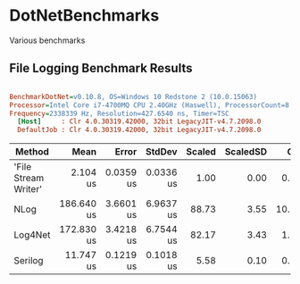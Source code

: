 # DotNetBenchmarks
Various benchmarks

## File Logging Benchmark Results

``` ini

BenchmarkDotNet=v0.10.8, OS=Windows 10 Redstone 2 (10.0.15063)
Processor=Intel Core i7-4700MQ CPU 2.40GHz (Haswell), ProcessorCount=8
Frequency=2338339 Hz, Resolution=427.6540 ns, Timer=TSC
  [Host]     : Clr 4.0.30319.42000, 32bit LegacyJIT-v4.7.2098.0
  DefaultJob : Clr 4.0.30319.42000, 32bit LegacyJIT-v4.7.2098.0


```
 |               Method |       Mean |     Error |    StdDev | Scaled | ScaledSD |   Gen 0 | Allocated |
 |--------------------- |-----------:|----------:|----------:|-------:|---------:|--------:|----------:|
 | 'File Stream Writer' |   2.104 us | 0.0359 us | 0.0336 us |   1.00 |     0.00 |  0.1602 |     516 B |
 |                 NLog | 186.640 us | 3.6601 us | 6.9637 us |  88.73 |     3.55 | 10.7422 |   33850 B |
 |              Log4Net | 172.830 us | 3.4218 us | 6.7544 us |  82.17 |     3.43 |  1.7090 |    5489 B |
 |              Serilog |  11.747 us | 0.1219 us | 0.1018 us |   5.58 |     0.10 |  0.3052 |     976 B |
